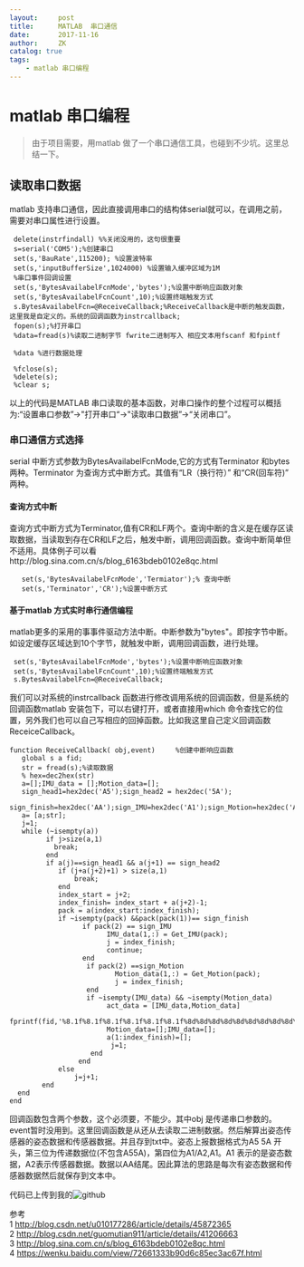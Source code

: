 ```yaml
---
layout:     post
title:      MATLAB  串口通信
date:       2017-11-16
author:     ZK
catalog: true
tags:
    - matlab 串口编程
---
```

# matlab 串口编程
> 由于项目需要，用matlab 做了一个串口通信工具，也碰到不少坑。这里总结一下。
## 读取串口数据

matlab 支持串口通信，因此直接调用串口的结构体serial就可以，在调用之前，需要对串口属性进行设置。  

```
 delete(instrfindall) %%关闭没用的，这句很重要 
 s=serial('COM5');%创建串口
 set(s,'BauRate',115200); %设置波特率
 set(s,'inputBufferSize',1024000) %设置输入缓冲区域为1M
 %串口事件回调设置
 set(s,'BytesAvailabelFcnMode','bytes');%设置中断响应函数对象
 set(s,'BytesAvailabelFcnCount',10);%设置终端触发方式
 s.BytesAvailabelFcn=@ReceiveCallback;%ReceiveCallback是中断的触发函数，这里我是自定义的。系统的回调函数为instrcallback;
 fopen(s);%打开串口
 %data=fread(s)%读取二进制字节 fwrite二进制写入 相应文本用fscanf 和fpintf

 %data %进行数据处理

 %fclose(s);
 %delete(s);
 %clear s;
```
以上的代码是MATLAB 串口读取的基本函数，对串口操作的整个过程可以概括为:“设置串口参数”->"打开串口“->"读取串口数据”->“关闭串口”。
### 串口通信方式选择
serial 中断方式参数为BytesAvailabelFcnMode,它的方式有Terminator 和bytes 两种。Terminator 为查询方式中断方式。其值有“LR（换行符）” 和“CR(回车符)” 两种。  

#### 查询方式中断  
  查询方式中断方式为Terminator,值有CR和LF两个。查询中断的含义是在缓存区读取数据，当读取到存在CR和LF之后，触发中断，调用回调函数。查询中断简单但不适用。具体例子可以看http://blog.sina.com.cn/s/blog_6163bdeb0102e8qc.html  

```
   set(s,'BytesAvailabelFcnMode','Termiator');% 查询中断
   set(s,'Terminator','CR');%设置中断方式
```
#### 基于matlab 方式实时串行通信编程  
matlab更多的采用的事事件驱动方法中断。中断参数为"bytes"。即按字节中断。如设定缓存区域达到10个字节，就触发中断，调用回调函数，进行处理。
```
 set(s,'BytesAvailabelFcnMode','bytes');%设置中断响应函数对象
 set(s,'BytesAvailabelFcnCount',10);%设置终端触发方式
 s.BytesAvailabelFcn=@ReceiveCallback;
```
我们可以对系统的instrcallback 函数进行修改调用系统的回调函数，但是系统的回调函数matlab 安装包下，可以右键打开，或者直接用which 命令查找它的位置，另外我们也可以自己写相应的回掉函数。比如我这里自己定义回调函数ReceiceCallback。  

```
function ReceiveCallback( obj,event)     %创建中断响应函数  
   global s a fid;
   str = fread(s);%读取数据
   % hex=dec2hex(str)
   a=[];IMU_data = [];Motion_data=[];
   sign_head1=hex2dec('A5');sign_head2 = hex2dec('5A');
   sign_finish=hex2dec('AA');sign_IMU=hex2dec('A1');sign_Motion=hex2dec('A2');
   a= [a;str];
   j=1;
   while (~isempty(a))
         if j>size(a,1)
           break;
         end
         if a(j)==sign_head1 && a(j+1) == sign_head2 
            if (j+a(j+2)+1) > size(a,1) 
                break;
            end
            index_start = j+2;
            index_finish= index_start + a(j+2)-1;
            pack = a(index_start:index_finish);
            if ~isempty(pack) &&pack(pack(1))== sign_finish
                  if pack(2) == sign_IMU
                        IMU_data(1,:) = Get_IMU(pack);
                        j = index_finish;
                        continue;
                  end
                   if pack(2) ==sign_Motion
                          Motion_data(1,:) = Get_Motion(pack);
                          j = index_finish;
                   end
                   if ~isempty(IMU_data) && ~isempty(Motion_data)
                        act_data = [IMU_data,Motion_data]
                        fprintf(fid,'%8.1f%8.1f%8.1f%8.1f%8.1f%8.1f%8d%8d%8d%8d%8d%8d%8d%8d%8d\n',act_data);
                        Motion_data=[];IMU_data=[];
                        a(1:index_finish)=[];
                         j=1;
                    end
                 end
            else
                j=j+1;
        end    
  end  
end
```

回调函数包含两个参数，这个必须要，不能少。其中obj 是传递串口参数的。event暂时没用到。这里回调函数是从还从去读取二进制数据。然后解算出姿态传感器的姿态数据和传感器数据。并且存到txt中。姿态上报数据格式为A5 5A 开头，第三位为传递数据位(不包含A55A)，第四位为A1/A2,A1。A1 表示的是姿态数据，A2表示传感器数据。数据以AA结尾。因此算法的思路是每次有姿态数据和传感器数据然后就保存到文本中。  

代码已上传到我的![github](https://github.com/zhangkun1117/SerialProgram)

参考  
1 http://blog.csdn.net/u010177286/article/details/45872365  
2 http://blog.csdn.net/guomutian911/article/details/41206663    
3 http://blog.sina.com.cn/s/blog_6163bdeb0102e8qc.html  
4 https://wenku.baidu.com/view/72661333b90d6c85ec3ac67f.html
